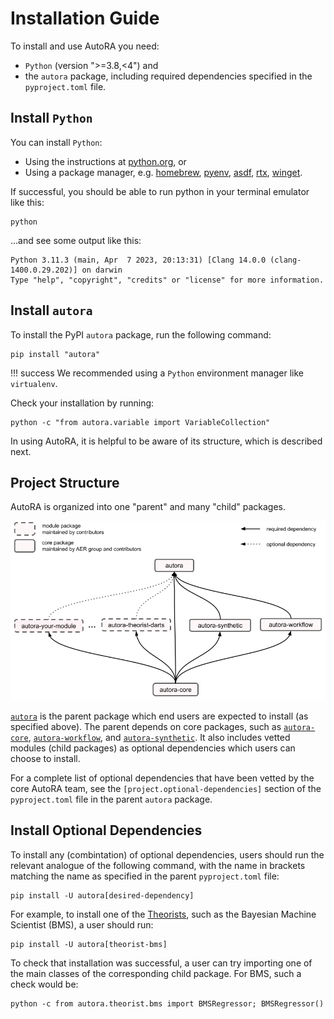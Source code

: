 # Installation Guide

To install and use AutoRA you need:

- `Python` (version ">=3.8,<4") and
- the `autora` package, including required dependencies specified in the `pyproject.toml` file.

## Install `Python`

You can install `Python`:

- Using the instructions at [python.org](https://www.python.org), or
- Using a package manager, e.g.
  [homebrew](https://docs.brew.sh/Homebrew-and-Python), 
  [pyenv](https://github.com/pyenv/pyenv),
  [asdf](https://github.com/asdf-community/asdf-python), 
  [rtx](https://github.com/jdxcode/rtx/blob/main/docs/python.md),
  [winget](https://winstall.app/apps/Python.Python.3.8).

If successful, you should be able to run python in your terminal emulator like this:
```shell
python
```

...and see some output like this:
```
Python 3.11.3 (main, Apr  7 2023, 20:13:31) [Clang 14.0.0 (clang-1400.0.29.202)] on darwin
Type "help", "copyright", "credits" or "license" for more information.
```
## Install `autora`

To install the PyPI `autora` package, run the following command:

```shell
pip install "autora"
```

!!! success
    We recommended using a `Python` environment manager like `virtualenv`.

Check your installation by running:
```shell
python -c "from autora.variable import VariableCollection"
```

In using AutoRA, it is helpful to be aware of its structure, which is described next.

## Project Structure

AutoRA is organized into one "parent" and many "child" packages.

![image](img/package_overview.png)

[`autora`](https://github.com/autoresearch/autora) is the parent package which end users are expected to install (as specified above). The parent depends on core packages, such as [`autora-core`](https://github.com/autoresearch/autora-core), [`autora-workflow`](https://github.com/autoresearch/autora-workflow), and [`autora-synthetic`](https://github.com/autoresearch/autora-synthetic). It also includes vetted modules (child packages) as optional dependencies which users can choose to install.

For a complete list of optional dependencies that have been vetted by the core AutoRA team, see the `[project.optional-dependencies]` section of the `pyproject.toml` file in the parent `autora` package.

## Install Optional Dependencies

To install any (combintation) of optional dependencies, users should run the relevant analogue of the following command, with the name in brackets matching the name as specified in the parent `pyproject.toml` file:

```shell
pip install -U autora[desired-dependency]
```

For example, to install one of the [Theorists](theorist/index.md), such as the Bayesian Machine Scientist (BMS), a user should run:

```shell
pip install -U autora[theorist-bms]
```

To check that installation was successful, a user can try importing one of the main classes of the corresponding child package. For BMS, such a check would be:
```shell
python -c from autora.theorist.bms import BMSRegressor; BMSRegressor() 
```

